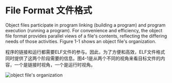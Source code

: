 # File Format 文件格式
Object files participate in program linking (building a program) and program execution (running a program). For convenience and efficiency, the object file format provides parallel views of a file's contents, reflecting the differing needs of those activities. Figure 1-1 shows an object file's organization.

程序的链接和运行都需要ELF文件的参与。因此，为了方便和高效，ELF文件格式同时提供了这两个阶段需要的信息。图4-1是从两个不同的视角来看目标文件的内容，一个是链接时视角，一个是运行时视角。

![object file's organization](https://docs.oracle.com/cd/E37838_01/html/E36783/figures/ObjFileFmt.jpg "Object File Format")
